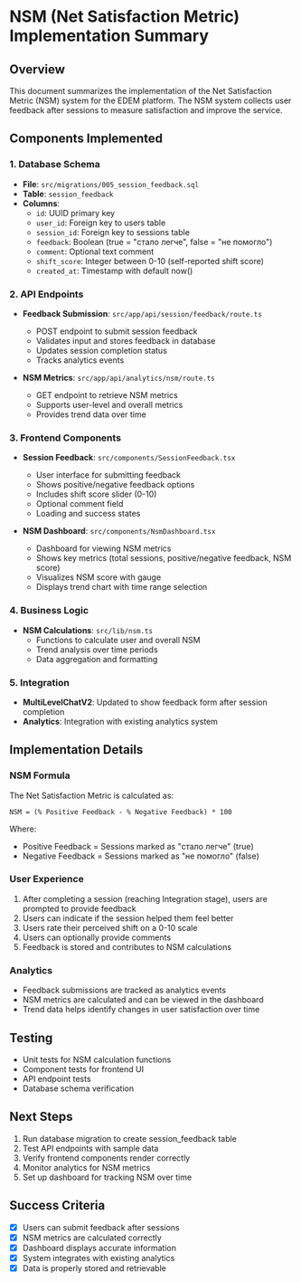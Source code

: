 # NSM (Net Satisfaction Metric) Implementation Summary

## Overview

This document summarizes the implementation of the Net Satisfaction Metric (NSM) system for the EDEM platform. The NSM system collects user feedback after sessions to measure satisfaction and improve the service.

## Components Implemented

### 1. Database Schema

- **File**: `src/migrations/005_session_feedback.sql`
- **Table**: `session_feedback`
- **Columns**:
  - `id`: UUID primary key
  - `user_id`: Foreign key to users table
  - `session_id`: Foreign key to sessions table
  - `feedback`: Boolean (true = "стало легче", false = "не помогло")
  - `comment`: Optional text comment
  - `shift_score`: Integer between 0-10 (self-reported shift score)
  - `created_at`: Timestamp with default now()

### 2. API Endpoints

- **Feedback Submission**: `src/app/api/session/feedback/route.ts`
  - POST endpoint to submit session feedback
  - Validates input and stores feedback in database
  - Updates session completion status
  - Tracks analytics events

- **NSM Metrics**: `src/app/api/analytics/nsm/route.ts`
  - GET endpoint to retrieve NSM metrics
  - Supports user-level and overall metrics
  - Provides trend data over time

### 3. Frontend Components

- **Session Feedback**: `src/components/SessionFeedback.tsx`
  - User interface for submitting feedback
  - Shows positive/negative feedback options
  - Includes shift score slider (0-10)
  - Optional comment field
  - Loading and success states

- **NSM Dashboard**: `src/components/NsmDashboard.tsx`
  - Dashboard for viewing NSM metrics
  - Shows key metrics (total sessions, positive/negative feedback, NSM score)
  - Visualizes NSM score with gauge
  - Displays trend chart with time range selection

### 4. Business Logic

- **NSM Calculations**: `src/lib/nsm.ts`
  - Functions to calculate user and overall NSM
  - Trend analysis over time periods
  - Data aggregation and formatting

### 5. Integration

- **MultiLevelChatV2**: Updated to show feedback form after session completion
- **Analytics**: Integration with existing analytics system

## Implementation Details

### NSM Formula

The Net Satisfaction Metric is calculated as:

```
NSM = (% Positive Feedback - % Negative Feedback) * 100
```

Where:

- Positive Feedback = Sessions marked as "стало легче" (true)
- Negative Feedback = Sessions marked as "не помогло" (false)

### User Experience

1. After completing a session (reaching Integration stage), users are prompted to provide feedback
2. Users can indicate if the session helped them feel better
3. Users rate their perceived shift on a 0-10 scale
4. Users can optionally provide comments
5. Feedback is stored and contributes to NSM calculations

### Analytics

- Feedback submissions are tracked as analytics events
- NSM metrics are calculated and can be viewed in the dashboard
- Trend data helps identify changes in user satisfaction over time

## Testing

- Unit tests for NSM calculation functions
- Component tests for frontend UI
- API endpoint tests
- Database schema verification

## Next Steps

1. Run database migration to create session_feedback table
2. Test API endpoints with sample data
3. Verify frontend components render correctly
4. Monitor analytics for NSM metrics
5. Set up dashboard for tracking NSM over time

## Success Criteria

- [x] Users can submit feedback after sessions
- [x] NSM metrics are calculated correctly
- [x] Dashboard displays accurate information
- [x] System integrates with existing analytics
- [x] Data is properly stored and retrievable
